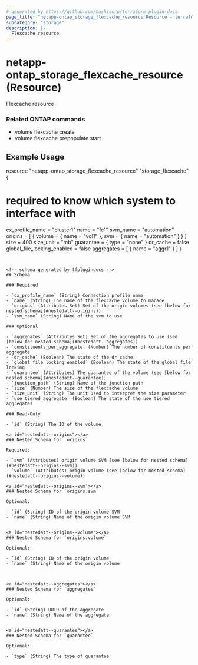 ```yaml
---
# generated by https://github.com/hashicorp/terraform-plugin-docs
page_title: "netapp-ontap_storage_flexcache_resource Resource - terraform-provider-netapp-ontap"
subcategory: "storage"
description: |-
  Flexcache resource
---
```


# netapp-ontap_storage_flexcache_resource (Resource)

Flexcache resource

### Related ONTAP commands
* volume flexcache create
* volume flexcache prepopulate start

## Example Usage
resource "netapp-ontap_storage_flexcache_resource" "storage_flexcache" {
  # required to know which system to interface with
  cx_profile_name = "cluster1"
  name = "fc1"
  svm_name = "automation"
  origins = [
    {
      volume = {
        name = "vol1"
      },
      svm = {
        name = "automation"
      }
    }
  ]
  size = 400
  size_unit = "mb"
  guarantee = {
    type = "none"
  }
  dr_cache = false
  global_file_locking_enabled = false
  aggregates = [
    {
      name = "aggr1"
    }
  ]
}
```


<!-- schema generated by tfplugindocs -->
## Schema

### Required

- `cx_profile_name` (String) Connection profile name
- `name` (String) The name of the flexcache volume to manage
- `origins` (Attributes Set) Set of the origin volumes (see [below for nested schema](#nestedatt--origins))
- `svm_name` (String) Name of the svm to use

### Optional

- `aggregates` (Attributes Set) Set of the aggregates to use (see [below for nested schema](#nestedatt--aggregates))
- `constituents_per_aggregate` (Number) The number of constituents per aggregate
- `dr_cache` (Boolean) The state of the dr cache
- `global_file_locking_enabled` (Boolean) The state of the global file locking
- `guarantee` (Attributes) The guarantee of the volume (see [below for nested schema](#nestedatt--guarantee))
- `junction_path` (String) Name of the junction path
- `size` (Number) The size of the flexcache volume
- `size_unit` (String) The unit used to interpret the size parameter
- `use_tiered_aggregate` (Boolean) The state of the use tiered aggregates

### Read-Only

- `id` (String) The ID of the volume

<a id="nestedatt--origins"></a>
### Nested Schema for `origins`

Required:

- `svm` (Attributes) origin volume SVM (see [below for nested schema](#nestedatt--origins--svm))
- `volume` (Attributes) origin volume (see [below for nested schema](#nestedatt--origins--volume))

<a id="nestedatt--origins--svm"></a>
### Nested Schema for `origins.svm`

Optional:

- `id` (String) ID of the origin volume SVM
- `name` (String) Name of the origin volume SVM


<a id="nestedatt--origins--volume"></a>
### Nested Schema for `origins.volume`

Optional:

- `id` (String) ID of the origin volume
- `name` (String) Name of the origin volume



<a id="nestedatt--aggregates"></a>
### Nested Schema for `aggregates`

Optional:

- `id` (String) UUID of the aggregate
- `name` (String) Name of the aggregate


<a id="nestedatt--guarantee"></a>
### Nested Schema for `guarantee`

Optional:

- `type` (String) The type of guarantee


